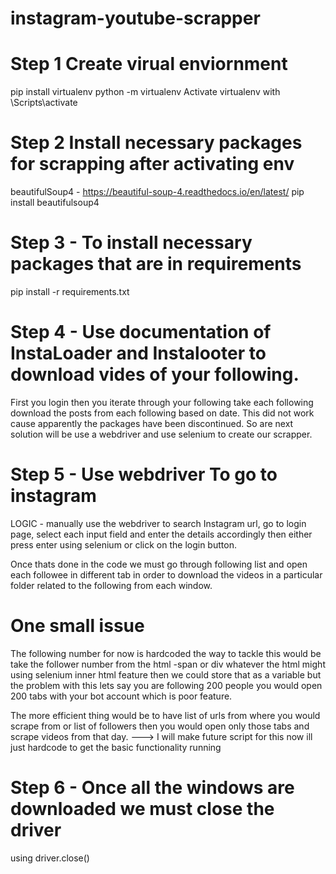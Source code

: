 # instagram-youtube-scrapper

# Step 1 Create virual enviornment

pip install virtualenv
python -m virtualenv <nameOfEnv>
Activate virtualenv with <nameOfEnv>\Scripts\activate

# Step 2 Install necessary packages for scrapping after activating env

beautifulSoup4 - https://beautiful-soup-4.readthedocs.io/en/latest/
pip install beautifulsoup4

# Step 3 - To install necessary packages that are in requirements

pip install -r requirements.txt

# Step 4 - Use documentation of InstaLoader and Instalooter to download vides of your following.

First you login then you iterate through your following take each following download the posts from each
following based on date. This did not work cause apparently the packages have been discontinued.
So are next solution will be use a webdriver and use selenium to create our scrapper.

# Step 5 - Use webdriver To go to instagram

LOGIC - manually use the webdriver to search Instagram url, go to login page, select each input field
and enter the details accordingly then either press enter using selenium or click on the login button.

Once thats done in the code we must go through following list and open each followee in different tab
in order to download the videos in a particular folder related to the following from each window.

# One small issue

The following number for now is hardcoded the way to tackle this would be take the follower number from the html -span or div whatever the html might using selenium inner html feature then we could store that as a variable but the problem with this lets say you are following 200 people you would open 200 tabs with your bot account which is poor feature.

The more efficient thing would be to have list of urls from where you would scrape from or list of followers then you would open only those tabs and scrape videos from that day. ---> I will make future script for this now ill just hardcode to get the basic functionality running

# Step 6 - Once all the windows are downloaded we must close the driver

using driver.close()

